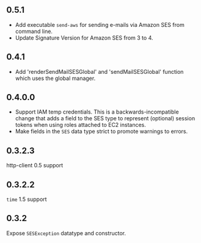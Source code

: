 ## 0.5.1

* Add executable `send-aws` for sending e-mails via Amazon SES from command line.
* Update Signature Version for Amazon SES from 3 to 4.

## 0.4.1

* Add 'renderSendMailSESGlobal' and 'sendMailSESGlobal' function which uses the global manager.

## 0.4.0.0

* Support IAM temp credentials. This is a backwards-incompatible change that adds
  a field to the SES type to represent (optional) session tokens when using roles
  attached to EC2 instances.
* Make fields in the `SES` data type strict to promote warnings to errors.

## 0.3.2.3

http-client 0.5 support

## 0.3.2.2

`time` 1.5 support

## 0.3.2

Expose `SESException` datatype and constructor.
